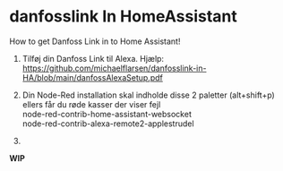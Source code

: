 # danfosslink In HomeAssistant
How to get Danfoss Link in to Home Assistant!


1. Tilføj din Danfoss Link til Alexa.
    Hjælp: https://github.com/michaelflarsen/danfosslink-in-HA/blob/main/danfossAlexaSetup.pdf

2. Din Node-Red installation skal indholde disse 2 paletter (alt+shift+p) ellers får du røde kasser der viser fejl
    <br> node-red-contrib-home-assistant-websocket
    <br> node-red-contrib-alexa-remote2-applestrudel

3. 

**WIP**
